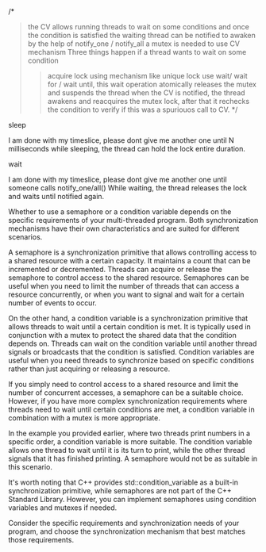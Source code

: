 
/*
> the CV allows running threads to wait on some conditions and once the condition is satisfied the waiting thread can be notified to awaken by the help of notify_one / notify_all
> a mutex is needed to use CV mechanism
> Three things happen if a thread wants to wait on some condition
>> acquire lock using mechanism like unique lock
>> use wait/ wait for / wait until, this wait operation atomically releases the mutex and suspends the thread
>> when the CV is notified, the thread awakens and reacquires the mutex lock, after that it rechecks the condition to verify if this was a spuriouos call to CV.
*/


sleep

I am done with my timeslice, please dont give me another one until N milliseconds
while sleeping, the thread can hold the lock entire duration.

wait

I am done with my timeslice, please dont give me another one until someone calls notify_one/all()
While waiting, the thread releases the lock and waits until notified again.


Whether to use a semaphore or a condition variable depends on the specific requirements of your multi-threaded program. Both synchronization mechanisms have their own characteristics and are suited for different scenarios.

A semaphore is a synchronization primitive that allows controlling access to a shared resource with a certain capacity. It maintains a count that can be incremented or decremented. Threads can acquire or release the semaphore to control access to the shared resource. Semaphores can be useful when you need to limit the number of threads that can access a resource concurrently, or when you want to signal and wait for a certain number of events to occur.

On the other hand, a condition variable is a synchronization primitive that allows threads to wait until a certain condition is met. It is typically used in conjunction with a mutex to protect the shared data that the condition depends on. Threads can wait on the condition variable until another thread signals or broadcasts that the condition is satisfied. Condition variables are useful when you need threads to synchronize based on specific conditions rather than just acquiring or releasing a resource.

If you simply need to control access to a shared resource and limit the number of concurrent accesses, a semaphore can be a suitable choice. However, if you have more complex synchronization requirements where threads need to wait until certain conditions are met, a condition variable in combination with a mutex is more appropriate.

In the example you provided earlier, where two threads print numbers in a specific order, a condition variable is more suitable. The condition variable allows one thread to wait until it is its turn to print, while the other thread signals that it has finished printing. A semaphore would not be as suitable in this scenario.

It's worth noting that C++ provides std::condition_variable as a built-in synchronization primitive, while semaphores are not part of the C++ Standard Library. However, you can implement semaphores using condition variables and mutexes if needed.

Consider the specific requirements and synchronization needs of your program, and choose the synchronization mechanism that best matches those requirements.